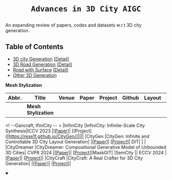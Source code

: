 # <p align='center'>`Advances in 3D City AIGC`</p>

An expanding review of papers, codes and datasets w.r.t 3D city generation.

## Table of Contents
- [3D city Generation](#table-city-gen) [(Detail)](#city-gen)
- [3D Road Generation](#table-road) [(Detail)](#road)
- [Road with Surface](#table-road-surface) [(Detail)](#surface)
- [Other 3D Generation](#other-3d-stylization)



**Mesh Stylization** <div id="table-mesh-style"></div>

</summary>

|  Abbr.  |  Title   | Venue  | Paper  | Project  | Github  | Layout | HeightMap | Mesh|
|  ----  |  ----    | ----  |----   |----  |----  |----  |----  |----  |
|  | **Mesh Stylization**  | || |  ||||
<! --Gancraft, IfiniCity -- >
|InfiniCity |InfiniCity: Infinite-Scale City Synthesis|ICCV 2023  |[[Paper](https://arxiv.org/abs/2408.01291)]| [[Project]([https://rese1f.github.io/CityGen/]||||
|CityGen |CityGen: Infinite and Controllable 3D City Layout Generation|  |[[Paper](https://arxiv.org/abs/2408.01291)]| [[Project](https://rese1f.github.io/CityGen/)]| DIT| | | 
|CityDreamer |CityDreamer: Compositional Generative Model of Unbounded 3D Cities| CVPR 2024 |[[Paper]([https://arxiv.org/abs/2408.01291](https://openaccess.thecvf.com/content/CVPR2024/papers/Xie_CityDreamer_Compositional_Generative_Model_of_Unbounded_3D_Cities_CVPR_2024_paper.pdf))]| [[Project](https://haozhexie.com/project/city-dreamer)]|MaskGIT|
|SemCity || ECCV 2024 |[[Paper](https://arxiv.org/abs/2408.01291)]| [[Project](https://dong-huo.github.io/TexGen/)]|
|CityCraft |CityCraft: A Real Crafter for 3D City Generation| |[[Paper]([https://arxiv.org/abs/2408.0129](https://arxiv.org/pdf/2406.04983)1)]| [[Project](https://github.com/djFatNerd/CityCraft)]|

<details open>
<summary>
